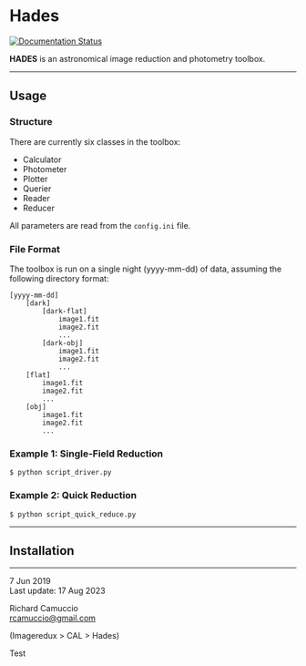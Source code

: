 # Hades

[![Documentation Status](https://readthedocs.org/projects/plouton/badge/?version=latest)](https://plouton.readthedocs.io/en/latest/?badge=latest)

**HADES** is an astronomical image reduction and photometry toolbox.

---

## Usage

### Structure

There are currently six classes in the toolbox:

- Calculator
- Photometer
- Plotter
- Querier
- Reader
- Reducer

All parameters are read from the `config.ini` file.

### File Format

The toolbox is run on a single night (yyyy-mm-dd) of data, assuming the following directory format:

```
[yyyy-mm-dd]
	[dark]
		[dark-flat]
			image1.fit
			image2.fit
			...
		[dark-obj]
			image1.fit
			image2.fit
			...
	[flat]
		image1.fit
		image2.fit
		...
	[obj]
		image1.fit
		image2.fit
		...
```

### Example 1: Single-Field Reduction

```
$ python script_driver.py
```

### Example 2: Quick Reduction

```
$ python script_quick_reduce.py
```

---

## Installation

---

7 Jun 2019<br>
Last update: 17 Aug 2023

Richard Camuccio<br>
rcamuccio@gmail.com

(Imageredux > CAL > Hades)

Test